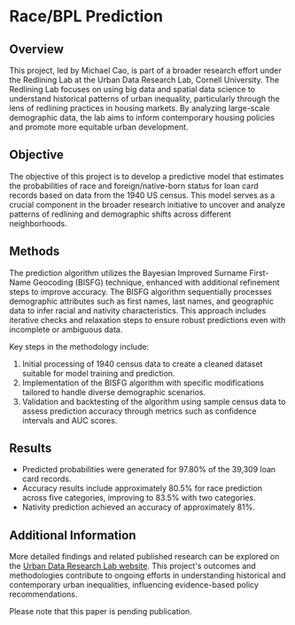 <!DOCTYPE html>
<html lang="en">
<head>
  <meta charset="UTF-8">
  <meta name="viewport" content="width=device-width, initial-scale=1.0">
  <title>Race/BPL Prediction</title>
</head>
<body>
  <h1>Race/BPL Prediction</h1>

  <h2>Overview</h2>
  <p>This project, led by Michael Cao, is part of a broader research effort under the Redlining Lab at the Urban Data Research Lab, Cornell University. The Redlining Lab focuses on using big data and spatial data science to understand historical patterns of urban inequality, particularly through the lens of redlining practices in housing markets. By analyzing large-scale demographic data, the lab aims to inform contemporary housing policies and promote more equitable urban development.</p>

  <h2>Objective</h2>
  <p>The objective of this project is to develop a predictive model that estimates the probabilities of race and foreign/native-born status for loan card records based on data from the 1940 US census. This model serves as a crucial component in the broader research initiative to uncover and analyze patterns of redlining and demographic shifts across different neighborhoods.</p>

  <h2>Methods</h2>
  <p>The prediction algorithm utilizes the Bayesian Improved Surname First-Name Geocoding (BISFG) technique, enhanced with additional refinement steps to improve accuracy. The BISFG algorithm sequentially processes demographic attributes such as first names, last names, and geographic data to infer racial and nativity characteristics. This approach includes iterative checks and relaxation steps to ensure robust predictions even with incomplete or ambiguous data.</p>

  <p>Key steps in the methodology include:</p>
  <ol>
    <li>Initial processing of 1940 census data to create a cleaned dataset suitable for model training and prediction.</li>
    <li>Implementation of the BISFG algorithm with specific modifications tailored to handle diverse demographic scenarios.</li>
    <li>Validation and backtesting of the algorithm using sample census data to assess prediction accuracy through metrics such as confidence intervals and AUC scores.</li>
  </ol>

  <h2>Results</h2>
  <ul>
    <li>Predicted probabilities were generated for 97.80% of the 39,309 loan card records.</li>
    <li>Accuracy results include approximately 80.5% for race prediction across five categories, improving to 83.5% with two categories.</li>
    <li>Nativity prediction achieved an accuracy of approximately 81%.</li>
  </ul>

  <h2>Additional Information</h2>
  <p>More detailed findings and related published research can be explored on the <a href="https://www.urbandataresearchlab.org/">Urban Data Research Lab website</a>. This project's outcomes and methodologies contribute to ongoing efforts in understanding historical and contemporary urban inequalities, influencing evidence-based policy recommendations.</p>
  
  <p>Please note that this paper is pending publication.</p>
</body>
</html>
